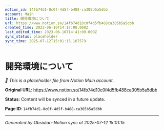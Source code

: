 ```yaml
---
notion_id: 14fb74d1-0c0f-4d5f-b488-ca305b5a5dbb
account: Main
title: 開発環境について
url: https://www.notion.so/14fb74d10c0f4d5fb488ca305b5a5dbb
created_time: 2023-06-16T14:17:00.000Z
last_edited_time: 2023-06-16T14:41:00.000Z
sync_status: placeholder
sync_time: 2025-07-12T15:01:15.107579
---
```


# 開発環境について

*🔄 This is a placeholder file from Notion Main account.*

**Original URL**: https://www.notion.so/14fb74d10c0f4d5fb488ca305b5a5dbb

**Status**: Content will be synced in a future update.

**Page ID**: `14fb74d1-0c0f-4d5f-b488-ca305b5a5dbb`

---

*Generated by Obsidian-Notion sync at 2025-07-12 15:01:15*
